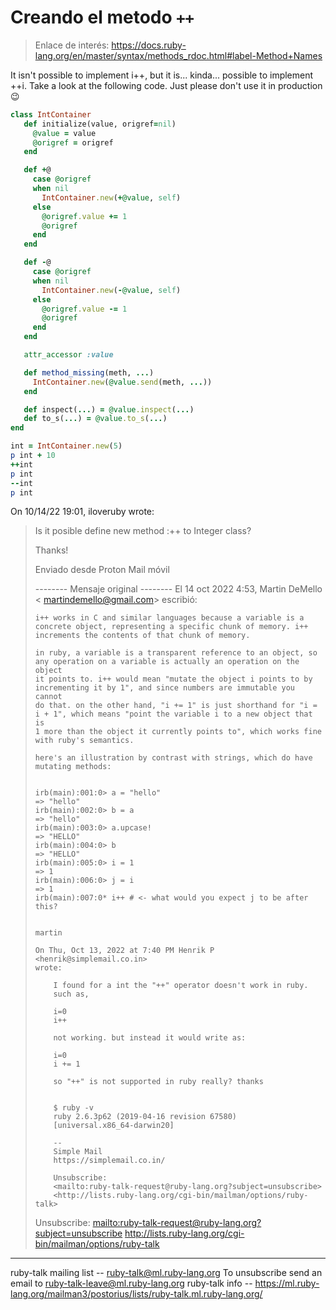 

# Creando el metodo `++`

> Enlace de interés:
> https://docs.ruby-lang.org/en/master/syntax/methods_rdoc.html#label-Method+Names

It isn't possible to implement i++, but it is... kinda... possible to
implement ++i. Take a look at the following code. Just please don't use
it in production 😉

```ruby
class IntContainer
   def initialize(value, origref=nil)
     @value = value
     @origref = origref
   end

   def +@
     case @origref
     when nil
       IntContainer.new(+@value, self)
     else
       @origref.value += 1
       @origref
     end
   end

   def -@
     case @origref
     when nil
       IntContainer.new(-@value, self)
     else
       @origref.value -= 1
       @origref
     end
   end

   attr_accessor :value

   def method_missing(meth, ...)
     IntContainer.new(@value.send(meth, ...))
   end

   def inspect(...) = @value.inspect(...)
   def to_s(...) = @value.to_s(...)
end

int = IntContainer.new(5)
p int + 10
++int
p int
--int
p int
```

On 10/14/22 19:01, iloveruby wrote:
> Is it posible define new method :++ to Integer class?
>
> Thanks!
>
>
> Enviado desde Proton Mail móvil
>
>
>
> -------- Mensaje original --------
> El 14 oct 2022 4:53, Martin DeMello < martindemello@gmail.com> escribió:
>
>
>     i++ works in C and similar languages because a variable is a
>     concrete object, representing a specific chunk of memory. i++
>     increments the contents of that chunk of memory.
>
>     in ruby, a variable is a transparent reference to an object, so
>     any operation on a variable is actually an operation on the object
>     it points to. i++ would mean "mutate the object i points to by
>     incrementing it by 1", and since numbers are immutable you cannot
>     do that. on the other hand, "i += 1" is just shorthand for "i =
>     i + 1", which means "point the variable i to a new object that is
>     1 more than the object it currently points to", which works fine
>     with ruby's semantics.
>
>     here's an illustration by contrast with strings, which do have
>     mutating methods:
>
>
>     irb(main):001:0> a = "hello"
>     => "hello"
>     irb(main):002:0> b = a
>     => "hello"
>     irb(main):003:0> a.upcase!
>     => "HELLO"
>     irb(main):004:0> b
>     => "HELLO"
>     irb(main):005:0> i = 1
>     => 1
>     irb(main):006:0> j = i
>     => 1
>     irb(main):007:0* i++ # <- what would you expect j to be after this?
>
>
>     martin
>
>     On Thu, Oct 13, 2022 at 7:40 PM Henrik P <henrik@simplemail.co.in>
>     wrote:
>
>         I found for a int the "++" operator doesn't work in ruby.
>         such as,
>
>         i=0
>         i++
>
>         not working. but instead it would write as:
>
>         i=0
>         i += 1
>
>         so "++" is not supported in ruby really? thanks
>
>
>         $ ruby -v
>         ruby 2.6.3p62 (2019-04-16 revision 67580)
>         [universal.x86_64-darwin20]
>
>         --
>         Simple Mail
>         https://simplemail.co.in/
>
>         Unsubscribe:
>         <mailto:ruby-talk-request@ruby-lang.org?subject=unsubscribe>
>         <http://lists.ruby-lang.org/cgi-bin/mailman/options/ruby-talk>
>
>
> Unsubscribe: <mailto:ruby-talk-request@ruby-lang.org?subject=unsubscribe>
> <http://lists.ruby-lang.org/cgi-bin/mailman/options/ruby-talk>
 ______________________________________________
 ruby-talk mailing list -- ruby-talk@ml.ruby-lang.org
 To unsubscribe send an email to ruby-talk-leave@ml.ruby-lang.org
 ruby-talk info -- https://ml.ruby-lang.org/mailman3/postorius/lists/ruby-talk.ml.ruby-lang.org/
